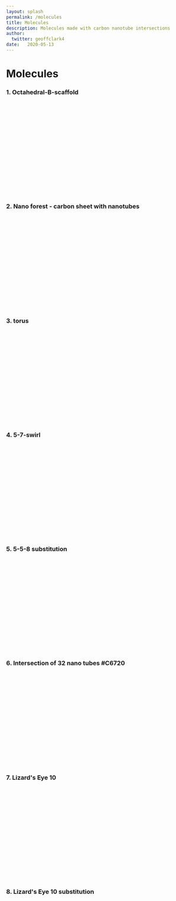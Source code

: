 ```yaml
---
layout: splash
permalink: /molecules
title: Molecules
description: Molecules made with carbon nanotube intersections
author:
  twitter: geoffclark4
date:   2020-05-13
---
```


<script src="/assets/js/3Dmol-min.js"></script>

# Molecules

### 1. Octahedral-B-scaffold

<div style="height: 250px; max-width: 800px;"
  class='viewer_3Dmoljs' data-datatype='xyz'
  data-backgroundcolor='#FFFFFF'
  data-href='/assets/molecules/Octahedral-B-scaffold.xyz'
  data-style='stick'>
</div>

### 2. Nano forest - carbon sheet with nanotubes

<div style="height: 250px; max-width: 800px;"
  class='viewer_3Dmoljs' data-datatype='xyz'
  data-backgroundcolor='#FFFFFF'
  data-href='/assets/molecules/nano-forest.xyz'
  data-style='stick'>
</div>

### 3. torus

<div style="height: 250px; max-width: 800px;"
  class='viewer_3Dmoljs' data-datatype='xyz'
  data-backgroundcolor='#FFFFFF'
  data-href='/assets/molecules/geoff-clark-8.xyz'
  data-style='stick'>
</div>

### 4. 5-7-swirl

<div style="height: 250px; max-width: 800px;"
  class='viewer_3Dmoljs' data-datatype='xyz'
  data-backgroundcolor='#FFFFFF'
  data-href='/assets/molecules/geoff-clark-7.xyz'
  data-style='stick'>
</div>

### 5. 5-5-8 substitution

<div style="height: 250px; max-width: 800px;"
  class='viewer_3Dmoljs' data-datatype='xyz'
  data-backgroundcolor='#FFFFFF'
  data-href='/assets/molecules/geoff-clark-6.xyz'
  data-style='stick'>
</div>

### 6. Intersection of 32 nano tubes #C6720

<div style="height: 250px; max-width: 800px;"
  class='viewer_3Dmoljs' data-datatype='xyz'
  data-backgroundcolor='#FFFFFF'
  data-href='/assets/molecules/intersection-of-32-pipes-cross-section.xyz'
  data-style='sphere'>
</div>

### 7. Lizard's Eye 10

<div style="height: 250px; max-width: 800px;"
  class='viewer_3Dmoljs' data-datatype='xyz'
  data-backgroundcolor='#FFFFFF'
  data-href='/assets/molecules/lizards-eye-10.xyz'
  data-style='stick'>
</div>

### 8. Lizard's Eye 10 substitution

<div style="height: 250px; max-width: 800px;"
  class='viewer_3Dmoljs' data-datatype='xyz'
  data-backgroundcolor='#FFFFFF'
  data-href='/assets/molecules/Lizards-eye-10-substitution.xyz'
  data-style='stick'>
</div>
